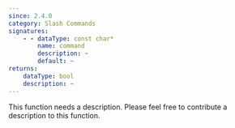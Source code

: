 ```yaml
---
since: 2.4.0
category: Slash Commands
signatures:
    - - dataType: const char*
        name: command
        description: ~
        default: ~
returns:
    dataType: bool
    description: ~
---
```


This function needs a description. Please feel free to contribute a description to this function.
